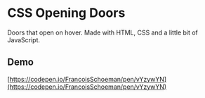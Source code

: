 # CSS Opening Doors

Doors that open on hover. Made with HTML, CSS and a little bit of JavaScript.

## Demo

[https://codepen.io/FrancoisSchoeman/pen/vYzywYN](https://codepen.io/FrancoisSchoeman/pen/vYzywYN)
